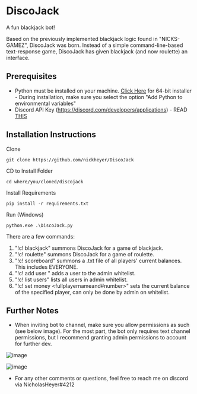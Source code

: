 # DiscoJack
A fun blackjack bot!

Based on the previously implemented blackjack logic found in "NICKS-GAMEZ", DiscoJack was born. Instead of a simple command-line-based text-response game, DiscoJack has given blackjack (and now roulette) an interface. 

## Prerequisites

- Python must be installed on your machine. [Click Here](https://www.python.org/ftp/python/3.10.4/python-3.10.4-amd64.exe) for 64-bit installer - During installation, make sure you select the option "Add Python to environmental variables"
- Discord API Key (https://discord.com/developers/applications) - READ [THIS](#further-notes)

## Installation Instructions

Clone
```
git clone https://github.com/nickheyer/DiscoJack
```

CD to Install Folder
```
cd where/you/cloned/discojack
```


Install Requirements
```
pip install -r requirements.txt
```

Run (Windows)
```
python.exe .\DiscoJack.py
```



There are a few commands:
1. "!c! blackjack" summons DiscoJack for a game of blackjack.
2. "!c! roulette" summons DiscoJack for a game of roulette. 
3. "!c! scoreboard" summons a .txt file of all players' current balances. This includes EVERYONE.
4. "!c! add user <user>" adds a user to the admin whitelist. 
5. "!c! list users" lists all users in admin whitelist.
6. "!c! set money <fullplayernameand#number>" sets the current balance of the specified player, can only be done by admin on whitelist. 
  


## Further Notes

- When inviting bot to channel, make sure you allow permissions as such (see below image). For the most part, the bot only requires text channel permissions, but I recommend granting admin permissions to account for further dev. 

![image](https://user-images.githubusercontent.com/60236014/181997169-4b7f3c1d-dc72-4ca2-83db-bcea56814bea.png)

![image](https://user-images.githubusercontent.com/60236014/181997296-0aa40040-34f0-4f56-ab87-34a396493417.png)

- For any other comments or questions, feel free to reach me on discord via NicholasHeyer#4212

